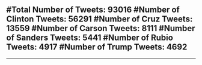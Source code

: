 #Total Number of Tweets: 93016 
#Number of Clinton Tweets: 56291
#Number of Cruz Tweets: 13559
#Number of Carson Tweets: 8111
#Number of Sanders Tweets: 5441
#Number of Rubio Tweets: 4917
#Number of Trump Tweets: 4692
---
---
